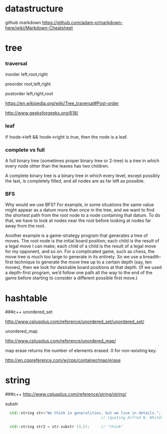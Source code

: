 # datastructure
github markdown
https://github.com/adam-p/markdown-here/wiki/Markdown-Cheatsheet
# tree
### traversal
inorder left,root,right

preorder root,left,right

postorder left,right,root

https://en.wikipedia.org/wiki/Tree_traversal#Post-order

http://www.geeksforgeeks.org/618/

### leaf
if !node->left && !node->right is true, then the node is a leaf.
### complete vs full
A full binary tree (sometimes proper binary tree or 2-tree) is a tree in which every node other than the leaves has two children.

A complete binary tree is a binary tree in which every level, except possibly the last, is completely filled, and all nodes are as far left as possible. 

### BFS
Why would we use BFS? For example, in some situations the same value might
appear as a datum more than once in the tree, and we want to find the shortest path from the root node to
a node containing that datum. To do that, we have to look at nodes near the root before looking at nodes
far away from the root.

Another example is a game-strategy program that generates a tree of moves. The root node is the initial
board position; each child is the result of a legal move I can make; each child of a child is the result of a legal
move for my opponent, and so on. For a complicated game, such as chess, the move tree is much too large to
generate in its entirety. So we use a breadth-first technique to generate the move tree up to a certain depth
(say, ten moves), then we look for desirable board positions at that depth. (If we used a depth-first program,
we’d follow one path all the way to the end of the game before starting to consider a different possible first
move.)

# hashtable
###c++
unordered_set

http://www.cplusplus.com/reference/unordered_set/unordered_set/

unordered_map

http://www.cplusplus.com/reference/unordered_map/

map erase returns the number of elements erased. 0 for non-existing key.

http://en.cppreference.com/w/cpp/container/map/erase

# string
###c++
http://www.cplusplus.com/reference/string/string/

substr
```c++
  std::string str="We think in generalities, but we live in details.";
                                           // (quoting Alfred N. Whitehead)

  std::string str2 = str.substr (3,5);     // "think"
```
